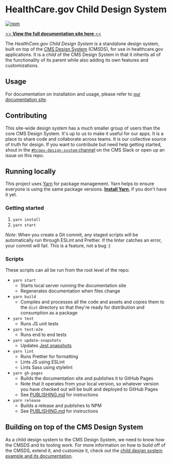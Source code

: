 # HealthCare.gov Child Design System

[![npm](https://img.shields.io/npm/v/@cmsgov/ds-healthcare-gov.svg?label=@cmsgov%2Fds-healthcare-gov)](https://www.npmjs.com/package/@cmsgov/ds-healthcare-gov)

[>> **View the full documentation site here** <<](https://github.cms.gov/pages/CMS-WDS/ds-healthcare-gov/)

The _HealthCare.gov Child Design System_ is a standalone design system, built on top of the [CMS Design System](https://design.cms.gov/) (CMSDS), for use in healthcare.gov applications. It is a _child_ of the CMS Design System in that it inherits all of the functionality of its parent while also adding its own features and customizations.

## Usage

For documentation on installation and usage, please refer to [our documentation site](https://github.cms.gov/pages/CMS-WDS/ds-healthcare-gov/startup/installation/).

## Contributing

This site-wide design system has a much smaller group of users than the core CMS Design System. It's up to us to make it useful for our apps. It is a place to share code and collaborate across teams. It is our collective source of truth for design. If you want to contribute but need help getting started, shout in the [`#hcgov-design-system` channel](https://cmsgov.slack.com/archives/C0111BVM1LZ) on the CMS Slack or open up an issue on this repo.

## Running locally

This project uses [Yarn](https://yarnpkg.com/) for package management. Yarn helps to ensure everyone is using the same package versions. [**Install Yarn**](https://yarnpkg.com/docs/install), if you don't have it yet.

### Getting started

1. `yarn install`
1. `yarn start`

_Note_: When you create a Git commit, any staged scripts will be automatically run through ESLint and Prettier. If the linter catches an error, your commit will fail. This is a feature, not a bug :)

### Scripts

These scripts can all be run from the root level of the repo:

- `yarn start`
  - Starts local server running the documentation site
  - Regenerates documentation when files change
- `yarn build`
  - Compiles and processes all the code and assets and copies them to the `dist` directory so that they're ready for distribution and consumption as a package
- `yarn test`
  - Runs JS unit tests
- `yarn test:e2e`
  - Runs end to end tests
- `yarn update-snapshots`
  - Updates [Jest snapshots](http://facebook.github.io/jest/docs/en/snapshot-testing.html)
- `yarn lint`
  - Runs Prettier for formatting
  - Lints JS using ESLint
  - Lints Sass using stylelint
- `yarn gh-pages`
  - Builds the documentation site and publishes it to GitHub Pages
  - Note that it operates from your local version, so whatever version you have checked out will be built and deployed to GitHub Pages
  - See [PUBLISHING.md](PUBLISHING.md) for instructions
- `yarn release`
  - Builds a release and publishes to NPM
  - See [PUBLISHING.md](PUBLISHING.md) for instructions

## Building on top of the CMS Design System

As a child design system to the CMS Design System, we need to know how the CMSDS and its tooling work. For more information on how to build off of the CMSDS, extend it, and customize it, check out the [child design system example and its documentation](https://github.com/CMSgov/design-system/tree/master/examples/child-design-system).